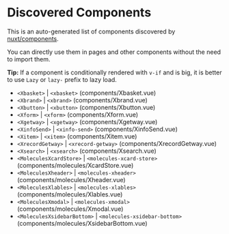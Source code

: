 # Discovered Components

This is an auto-generated list of components discovered by [nuxt/components](https://github.com/nuxt/components).

You can directly use them in pages and other components without the need to import them.

**Tip:** If a component is conditionally rendered with `v-if` and is big, it is better to use `Lazy` or `lazy-` prefix to lazy load.

- `<Xbasket>` | `<xbasket>` (components/Xbasket.vue)
- `<Xbrand>` | `<xbrand>` (components/Xbrand.vue)
- `<Xbutton>` | `<xbutton>` (components/Xbutton.vue)
- `<Xform>` | `<xform>` (components/Xform.vue)
- `<Xgetway>` | `<xgetway>` (components/Xgetway.vue)
- `<XinfoSend>` | `<xinfo-send>` (components/XinfoSend.vue)
- `<Xitem>` | `<xitem>` (components/Xitem.vue)
- `<XrecordGetway>` | `<xrecord-getway>` (components/XrecordGetway.vue)
- `<Xsearch>` | `<xsearch>` (components/Xsearch.vue)
- `<MoleculesXcardStore>` | `<molecules-xcard-store>` (components/molecules/XcardStore.vue)
- `<MoleculesXheader>` | `<molecules-xheader>` (components/molecules/Xheader.vue)
- `<MoleculesXlables>` | `<molecules-xlables>` (components/molecules/Xlables.vue)
- `<MoleculesXmodal>` | `<molecules-xmodal>` (components/molecules/Xmodal.vue)
- `<MoleculesXsidebarBottom>` | `<molecules-xsidebar-bottom>` (components/molecules/XsidebarBottom.vue)
